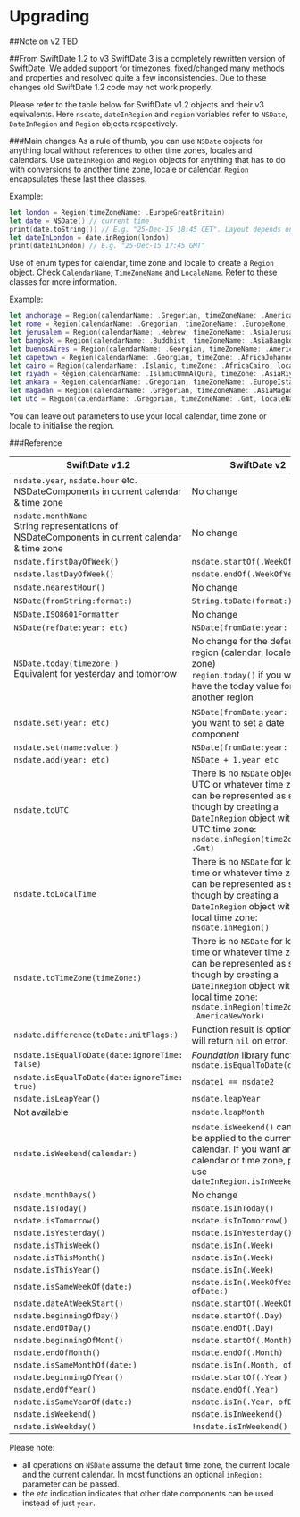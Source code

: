 # Upgrading 
##Note on v2
TBD

##From SwiftDate 1.2 to v3
SwiftDate 3 is a completely rewritten version of SwiftDate. We added support for timezones, fixed/changed many methods and properties and resolved quite a few inconsistencies. Due to these changes old SwiftDate 1.2 code may not work properly.

Please refer to the table below for SwiftDate v1.2 objects and their v3 equivalents. Here `nsdate`, `dateInRegion` and `region` variables refer to `NSDate`, `DateInRegion` and `Region` objects respectively.

###Main changes
As a rule of thumb, you can use `NSDate` objects for anything local without references to other time zones, locales and calendars. Use `DateInRegion` and `Region` objects for anything that has to do with conversions to another time zone, locale or calendar. `Region` encapsulates these last thee classes.

Example:

```swift
let london = Region(timeZoneName: .EuropeGreatBritain)
let date = NSDate() // current time
print(date.toString()) // E.g. "25-Dec-15 18:45 CET". Layout depends on the printing format.
let dateInLondon = date.inRegion(london)
print(dateInLondon) // E.g. "25-Dec-15 17:45 GMT"
```

Use of enum types for calendar, time zone and locale to create a `Region` object. Check `CalendarName`, `TimeZoneName` and `LocaleName`. Refer to these classes for more information. 

Example:

```swift
let anchorage = Region(calendarName: .Gregorian, timeZoneName: .AmericaAnchorage, localeName: .EnglishUnitedStates)
let rome = Region(calendarName: .Gregorian, timeZoneName: .EuropeRome, localeName: .ItalianItaly)
let jerusalem = Region(calendarName: .Hebrew, timeZoneName: .AsiaJerusalem, localeName: .EnglishIsrael)
let bangkok = Region(calendarName: .Buddhist, timeZoneName: .AsiaBangkok, localeName: .ThaiThailand)
let buenosAires = Region(calendarName: .Georgian, timeZoneName: .AmericaArgentinaBuenosAires, localeName: .SpanishArgentina)
let capetown = Region(calendarName: .Georgian, timeZone: .AfricaJohannesburg, locale: AfrikaansSouthAfrica)
let cairo = Region(calendarName: .Islamic, timeZone: .AfricaCairo, locale: ArabicEgypt)
let riyadh = Region(calendarName: .IslamicUmmAlQura, timeZone: .AsiaRiyadh, locale: ArabicSaudiArabia)
let ankara = Region(calendarName: .Gregorian, timeZoneName: .EuropeIstanbul, localeName: .TurkishTurkey)
let magadan = Region(calendarName: .Gregorian, timeZoneName: .AsiaMagadan, localeName: .RussianRussia)
let utc = Region(calendarName: .Gregorian, timeZoneName: .Gmt, localeName: .English)
```

You can leave out parameters to use your local calendar, time zone or locale to initialise the region. 


###Reference

SwiftDate v1.2 | SwiftDate v2
-------------- | --------------
`nsdate.year`, `nsdate.hour` etc.  <br>NSDateComponents in current calendar & time zone | No change
`nsdate.monthName` <br>String representations of NSDateComponents in current calendar & time zone | No change
`nsdate.firstDayOfWeek()` | `nsdate.startOf(.WeekOfYear)`
`nsdate.lastDayOfWeek()` | `nsdate.endOf(.WeekOfYear)`
`nsdate.nearestHour()` | No change
`NSDate(fromString:format:)` | `String.toDate(format:)`
`NSDate.ISO8601Formatter` | No change
`NSDate(refDate:year: etc)` | `NSDate(fromDate:year: etc)`
`NSDate.today(timezone:)`<br>Equivalent for yesterday and tomorrow | No change for the default region (calendar, locale, time zone)<br>`region.today()` if you want to have the today value for another region
`nsdate.set(year: etc)`|`NSDate(fromDate:year: etc)` If you want to set a date component
`nsdate.set(name:value:)`|`NSDate(fromDate:year: etc)`
`nsdate.add(year: etc)`|`NSDate + 1.year etc`
`nsdate.toUTC`|There is no `NSDate` object for UTC or whatever time zone. It can be represented as such though by creating a `DateInRegion` object with the UTC time zone:<br> `nsdate.inRegion(timeZoneName: .Gmt)`
`nsdate.toLocalTime`|There is no `NSDate` for local time or whatever time zone. It can be represented as such though by creating a `DateInRegion` object with the local time zone:<br> `nsdate.inRegion()`
`nsdate.toTimeZone(timeZone:)`|There is no `NSDate` for local time or whatever time zone. It can be represented as such though by creating a `DateInRegion` object with the local time zone:<br> `nsdate.inRegion(timeZoneName: .AmericaNewYork)`
`nsdate.difference(toDate:unitFlags:)`|Function result is optional. It will return `nil` on error.
`nsdate.isEqualToDate(date:ignoreTime: false)`|*Foundation* library function `nsdate.isEqualToDate(date:)`
`nsdate.isEqualToDate(date:ignoreTime: true)`|`nsdate1 == nsdate2`
`nsdate.isLeapYear()`|`nsdate.leapYear`
Not available|`nsdate.leapMonth`
`nsdate.isWeekend(calendar:)`|`nsdate.isWeekend()` can only be applied to the current calendar. If you want another calendar or time zone, please use `dateInRegion.isInWeekend()`
`nsdate.monthDays()`| No change
`nsdate.isToday()`|`nsdate.isInToday()`
`nsdate.isTomorrow()`|`nsdate.isInTomorrow()`
`nsdate.isYesterday()`|`nsdate.isInYesterday()`
`nsdate.isThisWeek()`|`nsdate.isIn(.Week)`
`nsdate.isThisMonth()`|`nsdate.isIn(.Week)`
`nsdate.isThisYear()`|`nsdate.isIn(.Week)`
`nsdate.isSameWeekOf(date:)`|`nsdate.isIn(.WeekOfYear, ofDate:)`
`nsdate.dateAtWeekStart()`|`nsdate.startOf(.WeekOfYear)`
`nsdate.beginningOfDay()`|`nsdate.startOf(.Day)`
`nsdate.endOfDay()`|`nsdate.endOf(.Day)`
`nsdate.beginningOfMont()`|`nsdate.startOf(.Month)`
`nsdate.endOfMonth()`|`nsdate.endOf(.Month)`
`nsdate.isSameMonthOf(date:)`|`nsdate.isIn(.Month, ofDate:)`
`nsdate.beginningOfYear()`|`nsdate.startOf(.Year)`
`nsdate.endOfYear()`|`nsdate.endOf(.Year)`
`nsdate.isSameYearOf(date:)`|`nsdate.isIn(.Year, ofDate:)`
`nsdate.isWeekend()`|`nsdate.isInWeekend()`
`nsdate.isWeekday()`|`!nsdate.isInWeekend()`

<!-- TODO: All string handling -->

Please note:
* all operations on `NSDate` assume the default time zone, the current locale and the current calendar. In most functions an optional `inRegion:` parameter can be passed.
* the *etc* indication indicates that other date components can be used instead of just `year`.

